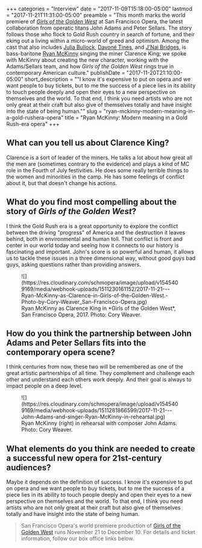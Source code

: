+++
categories = "Interview"
date = "2017-11-09T15:18:00-05:00"
lastmod = "2017-11-21T11:31:00-05:00"
preamble = "This month marks the world premiere of [*Girls of the Golden West*](https://sfopera.com/1718season/201718-season/goldenwest/) at San Francisco Opera, the latest collaboration from operatic titans John Adams and Peter Sellars. The story follows those who flock to Gold Rush country in search of fortune, and their eking out a living within a micro-world of greed and optimism. Among the cast that also includes [Julia Bullock](/scene/people/julia-bullock/), [Davoné Tines](/scene/people/davone-tines/), and [J'Nai Bridges](/scene/people/jnai-bridges/), is bass-baritone [Ryan McKinny](/scene/people/ryan-mckinny/) singing the miner Clarence King; we spoke with McKinny about creating the new character, working with the Adams/Sellars team, and how *Girls of the Golden West* rings true in contemporary American culture."
publishDate = "2017-11-20T21:10:00-05:00"
short_description = "&quot;I know it&#039;s expensive to put on opera and we want people to buy tickets, but to me the success of a piece lies in its ability to touch people deeply and open their eyes to a new perspective on themselves and the world. To that end, I think you need artists who are not only great at their craft but also give of themselves totally and have insight into the state of being human.&quot;"
slug = "ryan-mckinny-modern-meaning-in-a-gold-rushera-opera"
title = "Ryan McKinny: Modern meaning in a Gold Rush-era opera"
+++

## What can you tell us about Clarence King?

Clarence is a sort of leader of the miners. He talks a lot about how great all the men are (sometimes contrary to the evidence) and plays a kind of MC role in the Fourth of July festivities. He does some really terrible things to the women and minorities in the camp. He has some feelings of conflict about it, but that doesn't change his actions.

## What do you find most compelling about the story of *Girls of the Golden West*?

I think the Gold Rush era is a great opportunity to explore the conflict between the driving "progress" of America and the destruction it leaves behind, both in environmental and human toll. That conflict is front and center in our world today and seeing how it connects to our history is fascinating and important. John's score is so powerful and human, it allows us to tackle these issues in a three dimensional way, without good guys bad guys, asking questions rather than providing answers.

<figure data-type="image">
![](https://res.cloudinary.com/schmopera/image/upload/v1545409169/media/webhook-uploads/1511230161152/2017-11-21---Ryan-McKinny-as-Clarence-in-Girls-of-the-Golden-West.-Photo-by-Cory-Weaver_San-Francisco-Opera.jpg)
<figcaption>Ryan McKinny as Clarence King in *Girls of the Golden West*, San Francisco Opera, 2017. Photo: Cory Weaver.</figcaption>
</figure>

## How do you think the partnership between John Adams and Peter Sellars fits into the contemporary opera scene?

I think centuries from now, these two will be remembered as one of the great artistic partnerships of all time. They complement and challenge each other and understand each others work deeply. And their goal is always to impact people on a deep level. 

<figure data-type="image">
![](https://res.cloudinary.com/schmopera/image/upload/v1545409169/media/webhook-uploads/1511281866599/2017-11-21---John-Adams-and-singer-Ryan-McKinny-in-rehearsal.jpg)
<figcaption>Ryan McKinny (right) in rehearsal with composer John Adams. Photo: Cory Weaver.</figcaption>
</figure>

## What elements do you think are needed to create a successful new opera for 21st-century audiences?

Maybe it depends on the definition of success. I know it's expensive to put on opera and we want people to buy tickets, but to me the success of a piece lies in its ability to touch people deeply and open their eyes to a new perspective on themselves and the world. To that end, I think you need artists who are not only great at their craft but also give of themselves totally and have insight into the state of being human.

>San Francisco Opera's world premiere production of [Girls of the Golden West](https://sfopera.com/1718season/201718-season/goldenwest/) runs November 21 to December 10. For details and ticket information, follow our box office links below.
